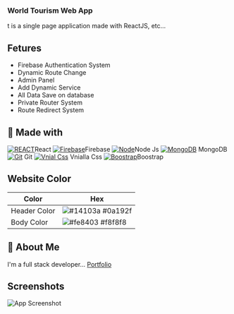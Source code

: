 ### World Tourism Web App

t is a single page application made with ReactJS, etc...
  
## Fetures

- Firebase Authentication System
- Dynamic Route Change
- Admin Panel
- Add Dynamic Service
- All Data Save on database
- Private Router System
- Route Redirect System


## 🔗 Made with
[![REACT](https://i.ibb.co/BBYs15K/react.png)](https://react.com/)React
[![Firebase](https://i.ibb.co/D5rCFdq/firebase.png)](https://www.linkedin.com/)Firebase
[![Node](https://i.ibb.co/nwNmMB6/node.png)](https://firebase.com/)Node Js
[![MongoDB](https://i.ibb.co/61KkrpZ/mongodb.png)](https://react.com/) MongoDB
[![Git](https://i.ibb.co/VBd4fqY/git.png)](https://www.linkedin.com/) Git 
[![Vnial Css](https://i.ibb.co/FVxCgYZ/css.png)](https://www.linkedin.com/) Vnialla Css
[![Boostrap](https://i.ibb.co/TvhLX98/bootstrap.png)](https://www.linkedin.com/)Boostrap

## Website Color

| Color             | Hex                                                                |
| ----------------- | ------------------------------------------------------------------ |
| Header Color | ![#14103a](https://via.placeholder.com/10/14103a?text=+) #0a192f |
| Body Color | ![#fe8403](https://via.placeholder.com/10/fe8403?text=+) #f8f8f8 |



## 🚀 About Me
I'm a full stack developer...
 [Portfolio](https://siffahim.github.io/developer-portfolio/)


## Screenshots

![App Screenshot](https://i.ibb.co/6YR8n4W/Tourism.png)

